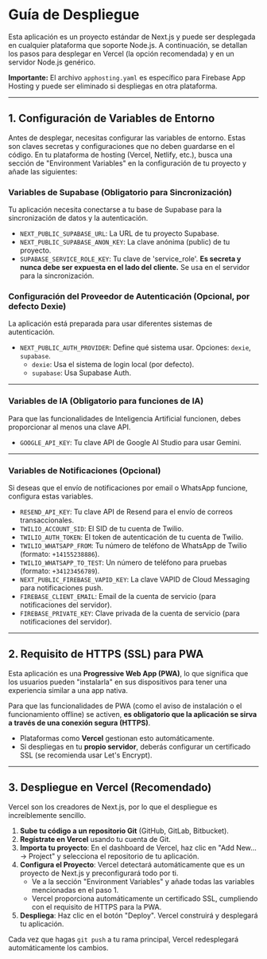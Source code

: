 
# Guía de Despliegue

Esta aplicación es un proyecto estándar de Next.js y puede ser desplegada en cualquier plataforma que soporte Node.js. A continuación, se detallan los pasos para desplegar en Vercel (la opción recomendada) y en un servidor Node.js genérico.

**Importante:** El archivo `apphosting.yaml` es específico para Firebase App Hosting y puede ser eliminado si despliegas en otra plataforma.

---

## 1. Configuración de Variables de Entorno

Antes de desplegar, necesitas configurar las variables de entorno. Estas son claves secretas y configuraciones que no deben guardarse en el código. En tu plataforma de hosting (Vercel, Netlify, etc.), busca una sección de "Environment Variables" en la configuración de tu proyecto y añade las siguientes:

### Variables de Supabase (Obligatorio para Sincronización)

Tu aplicación necesita conectarse a tu base de Supabase para la sincronización de datos y la autenticación.

-   `NEXT_PUBLIC_SUPABASE_URL`: La URL de tu proyecto Supabase.
-   `NEXT_PUBLIC_SUPABASE_ANON_KEY`: La clave anónima (public) de tu proyecto.
-   `SUPABASE_SERVICE_ROLE_KEY`: Tu clave de 'service_role'. **Es secreta y nunca debe ser expuesta en el lado del cliente.** Se usa en el servidor para la sincronización.

### Configuración del Proveedor de Autenticación (Opcional, por defecto Dexie)
La aplicación está preparada para usar diferentes sistemas de autenticación.
-   `NEXT_PUBLIC_AUTH_PROVIDER`: Define qué sistema usar. Opciones: `dexie`, `supabase`.
    -   `dexie`: Usa el sistema de login local (por defecto).
    -   `supabase`: Usa Supabase Auth.

---

### Variables de IA (Obligatorio para funciones de IA)
Para que las funcionalidades de Inteligencia Artificial funcionen, debes proporcionar al menos una clave API.

-   `GOOGLE_API_KEY`: Tu clave API de Google AI Studio para usar Gemini.

---

### Variables de Notificaciones (Opcional)
Si deseas que el envío de notificaciones por email o WhatsApp funcione, configura estas variables.

-   `RESEND_API_KEY`: Tu clave API de Resend para el envío de correos transaccionales.
-   `TWILIO_ACCOUNT_SID`: El SID de tu cuenta de Twilio.
-   `TWILIO_AUTH_TOKEN`: El token de autenticación de tu cuenta de Twilio.
-   `TWILIO_WHATSAPP_FROM`: Tu número de teléfono de WhatsApp de Twilio (formato: `+14155238886`).
-   `TWILIO_WHATSAPP_TO_TEST`: Un número de teléfono para pruebas (formato: `+34123456789`).
-   `NEXT_PUBLIC_FIREBASE_VAPID_KEY`: La clave VAPID de Cloud Messaging para notificaciones push.
-   `FIREBASE_CLIENT_EMAIL`: Email de la cuenta de servicio (para notificaciones del servidor).
-   `FIREBASE_PRIVATE_KEY`: Clave privada de la cuenta de servicio (para notificaciones del servidor).


---

## 2. Requisito de HTTPS (SSL) para PWA

Esta aplicación es una **Progressive Web App (PWA)**, lo que significa que los usuarios pueden "instalarla" en sus dispositivos para tener una experiencia similar a una app nativa.

Para que las funcionalidades de PWA (como el aviso de instalación o el funcionamiento offline) se activen, **es obligatorio que la aplicación se sirva a través de una conexión segura (HTTPS)**.

-   Plataformas como **Vercel** gestionan esto automáticamente.
-   Si despliegas en tu **propio servidor**, deberás configurar un certificado SSL (se recomienda usar Let's Encrypt).

---

## 3. Despliegue en Vercel (Recomendado)

Vercel son los creadores de Next.js, por lo que el despliegue es increíblemente sencillo.

1.  **Sube tu código a un repositorio Git** (GitHub, GitLab, Bitbucket).
2.  **Regístrate en Vercel** usando tu cuenta de Git.
3.  **Importa tu proyecto**: En el dashboard de Vercel, haz clic en "Add New... -> Project" y selecciona el repositorio de tu aplicación.
4.  **Configura el Proyecto**: Vercel detectará automáticamente que es un proyecto de Next.js y preconfigurará todo por ti.
    -   Ve a la sección "Environment Variables" y añade todas las variables mencionadas en el paso 1.
    -   Vercel proporciona automáticamente un certificado SSL, cumpliendo con el requisito de HTTPS para la PWA.
5.  **Despliega**: Haz clic en el botón "Deploy". Vercel construirá y desplegará tu aplicación.

Cada vez que hagas `git push` a tu rama principal, Vercel redesplegará automáticamente los cambios.
